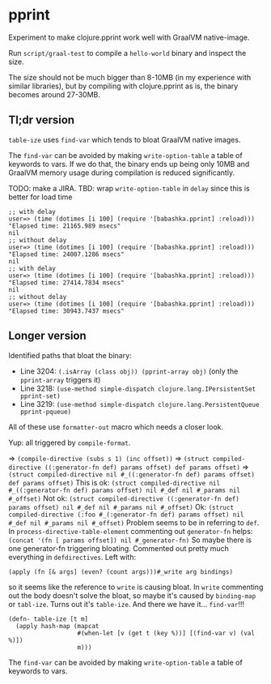 # pprint

Experiment to make clojure.pprint work well with GraalVM native-image.

Run `script/graal-test` to compile a `hello-world` binary and inspect the size.

The size should not be much bigger than 8-10MB (in my experience with similar libraries), but by compiling with clojure.pprint as is, the binary becomes around 27-30MB.

## Tl;dr version

`table-ize` uses `find-var` which tends to bloat GraalVM native images.

The `find-var` can be avoided by making `write-option-table` a table of keywords to vars.
If we do that, the binary ends up being only 10MB and GraalVM memory usage during compilation is reduced significantly.

TODO: make a JIRA.
TBD: wrap `write-option-table` in `delay` since this is better for load time

``` 
;; with delay
user=> (time (dotimes [i 100] (require '[babashka.pprint] :reload)))
"Elapsed time: 21165.989 msecs"
nil
;; without delay
user=> (time (dotimes [i 100] (require '[babashka.pprint] :reload)))
"Elapsed time: 24007.1286 msecs"
nil
;; with delay
user=> (time (dotimes [i 100] (require '[babashka.pprint] :reload)))
"Elapsed time: 27414.7834 msecs"
nil
;; without delay
user=> (time (dotimes [i 100] (require '[babashka.pprint] :reload)))
"Elapsed time: 30943.7437 msecs"
``` 

## Longer version

Identified paths that bloat the binary:

- Line 3204: `(.isArray (class obj)) (pprint-array obj)` (only the `pprint-array` triggers it)
- Line 3218: `(use-method simple-dispatch clojure.lang.IPersistentSet pprint-set)` 
- Line 3219: `(use-method simple-dispatch clojure.lang.PersistentQueue pprint-pqueue)`

All of these use `formatter-out` macro which needs a closer look.

Yup: all triggered by `compile-format`.

=> `(compile-directive (subs s 1) (inc offset))`
=> `(struct compiled-directive ((:generator-fn def) params offset) def params offset)` 
=> `(struct compiled-directive nil #_((:generator-fn def) params offset) def params offset)`
This is ok: `(struct compiled-directive nil #_((:generator-fn def) params offset) nil #_def nil #_params nil #_offset)`
Not ok: `(struct compiled-directive ((:generator-fn def) params offset) nil #_def nil #_params nil #_offset)` 
Ok: `(struct compiled-directive (:foo #_(:generator-fn def) params offset) nil #_def nil #_params nil #_offset)`
Problem seems to be in referring to `def`.
In `process-directive-table-element` commenting out `generator-fn` helps:
`(concat '(fn [ params offset]) nil #_generator-fn)` 
So maybe there is one generator-fn triggering bloating.
Commented out pretty much everything in `defdirectives`. Left with:
``` 
(apply (fn [& args] (even? (count args)))#_write arg bindings)
```
so it seems like the reference to `write` is causing bloat.
In `write` commenting out the body doesn't solve the bloat, so maybe it's caused by `binding-map` or `tabl-ize`.
Turns out it's `table-ize`. And there we have it... `find-var`!!!
``` 
(defn- table-ize [t m]
  (apply hash-map (mapcat
                   #(when-let [v (get t (key %))] [(find-var v) (val %)])
                   m)))
``` 

The `find-var` can be avoided by making `write-option-table` a table of keywords to vars.

